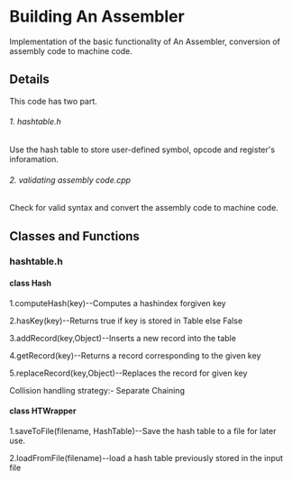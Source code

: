# Building An Assembler
Implementation of the basic functionality of An Assembler, conversion of assembly code to machine code. 

## Details

This code has two part. 
###### 1. hashtable.h
 Use the hash table to store user-defined symbol, opcode and register's inforamation. 
###### 2. validating assembly code.cpp
Check for valid syntax and convert the assembly code to machine code.

## Classes and Functions

### hashtable.h
####  class Hash
1.computeHash(key)--Computes a hashindex forgiven key 

2.hasKey(key)--Returns true if key is stored in Table else False

3.addRecord(key,Object)--Inserts a new record into the table

4.getRecord(key)--Returns a record corresponding to the given key

5.replaceRecord(key,Object)--Replaces the record for given key

Collision handling strategy:- Separate Chaining

#### class HTWrapper
1.saveToFile(filename, HashTable)--Save the hash table to a file for later use.

2.loadFromFile(filename)--load a hash table previously stored in the input file









